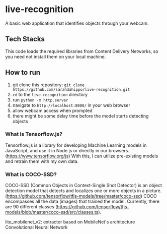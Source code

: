 # live-recognition
A basic web application that identifies objects through your webcam.

## Tech Stacks
This code loads the required libraries from Content Delivery Networks, so you need not install them on your local machine.

## How to run
1. git clone this repository: `git clone https://github.com/sarahdahippo/live-recognition.git`
2. `cd` to the `live-recognition` directory
3. run `python -m http.server`
4. navigate to `http://localhost:8000/` in your web browser
5. allow webcam access when prompted
6. there might be some delay time before the model starts detecting objects

### What is Tensorflow.js?
Tensorflow.js is a library for developing Machine Learning models in JavaScript, and use it in Node.js or directly in our browsers. (https://www.tensorflow.org/js) With this, I can utilize pre-existing models and retrain them with my own data.

### What is COCO-SSD?
COCO-SSD (Common Objects in Context-Single Shot Detector) is an object detection model that detects and localizes one or more objects in a picture. (https://github.com/tensorflow/tfjs-models/tree/master/coco-ssd) COCO encompasses all the data (images) that trained the model. Currently, there are 90 different classes (https://github.com/tensorflow/tfjs-models/blob/master/coco-ssd/src/classes.ts).

lite_mobilenet_v2: extractor based on MobileNet's architecture
Convolutional Neural Network